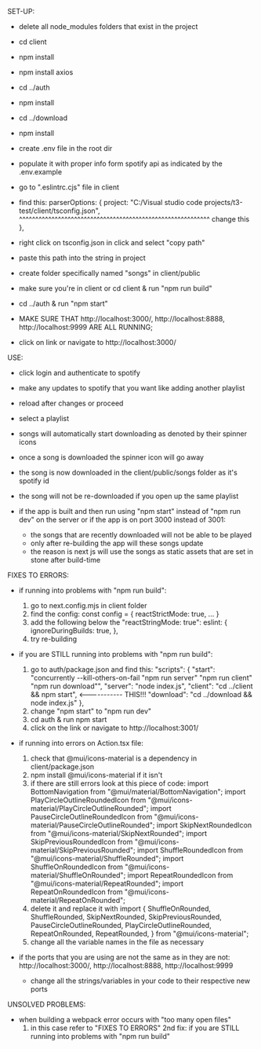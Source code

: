 SET-UP:
- delete all node_modules folders that exist in the project
- cd client 
- npm install
- npm install axios
- cd ../auth 
- npm install
- cd ../download 
- npm install

- create .env file in the root dir
- populate it with proper info form spotify api as indicated by the .env.example

- go to ".eslintrc.cjs" file in client
- find this:
parserOptions: {
    project: "C:/Visual studio code projects/t3-test/client/tsconfig.json",
              ^^^^^^^^^^^^^^^^^^^^^^^^^^^^^^^^^^^^^^^^^^^^^^^^^^^^^^^^^^^ change this
},
- right click on tsconfig.json in click and select "copy path"
- paste this path into the string in project 

- create folder specifically named "songs" in client/public

- make sure you're in client or cd client & run "npm run build"
- cd ../auth & run "npm start"
- MAKE SURE THAT http://localhost:3000/, http://localhost:8888, http://localhost:9999 ARE ALL RUNNING;
- click on link or navigate to http://localhost:3000/

USE:
- click login and authenticate to spotify
- make any updates to spotify that you want like adding another playlist 
- reload after changes or proceed
- select a playlist

- songs will automatically start downloading as denoted by their spinner icons
- once a song is downloaded the spinner icon will go away
- the song is now downloaded in the client/public/songs folder as it's spotify id
- the song will not be re-downloaded if you open up the same playlist

- if the app is built and then run using "npm start" instead of "npm run dev" on the server
  or if the app is on port 3000 instead of 3001:
    - the songs that are recently downloaded will not be able to be played
    - only after re-building the app will these songs update
    - the reason is next js will use the songs as static assets that are set in stone after build-time
    

FIXES TO ERRORS:
- if running into problems with "npm run build":
  1. go to next.config.mjs in client folder
  2. find the config:
  const config = {
    reactStrictMode: true,
    ...
  }
  3. add the following below the "reactStringMode: true":
   eslint: {
    ignoreDuringBuilds: true,
  },
  4. try re-building

- if you are STILL running into problems with "npm run build":
    1. go to auth/package.json and find this:
    "scripts": {
      "start": "concurrently --kill-others-on-fail \"npm run server\" \"npm run client\" \"npm run download\"",
      "server": "node index.js",
      "client": "cd ../client && npm start", <----------- THIS!!!
      "download": "cd ../download && node index.js"
    },
    2. change "npm start" to "npm run dev"
    3. cd auth & run npm start
    4. click on the link or navigate to http://localhost:3001/


- if running into errors on Action.tsx file:
    1. check that @mui/icons-material is a dependency in client/package.json
    2. npm install @mui/icons-material if it isn't
    3. if there are still errors look at this piece of code:
    import BottomNavigation from "@mui/material/BottomNavigation";
    import PlayCircleOutlineRoundedIcon from "@mui/icons-material/PlayCircleOutlineRounded";
    import PauseCircleOutlineRoundedIcon from "@mui/icons-material/PauseCircleOutlineRounded";
    import SkipNextRoundedIcon from "@mui/icons-material/SkipNextRounded";
    import SkipPreviousRoundedIcon from "@mui/icons-material/SkipPreviousRounded";
    import ShuffleRoundedIcon from "@mui/icons-material/ShuffleRounded";
    import ShuffleOnRoundedIcon from "@mui/icons-material/ShuffleOnRounded";
    import RepeatRoundedIcon from "@mui/icons-material/RepeatRounded";
    import RepeatOnRoundedIcon from "@mui/icons-material/RepeatOnRounded";
    4. delete it and replace it with
    import {
    ShuffleOnRounded,
    ShuffleRounded,
    SkipNextRounded,
    SkipPreviousRounded,
    PauseCircleOutlineRounded,
    PlayCircleOutlineRounded,
    RepeatOnRounded,
    RepeatRounded,
    } from "@mui/icons-material";
    5. change all the variable names in the file as necessary


- if the ports that you are using are not the same as in they are not:
  http://localhost:3000/, http://localhost:8888, http://localhost:9999
    - change all the strings/variables in your code to their respective new ports

UNSOLVED PROBLEMS:
- when building a webpack error occurs with "too many open files"
    1. in this case refer to "FIXES TO ERRORS" 2nd fix:
       if you are STILL running into problems with "npm run build"

